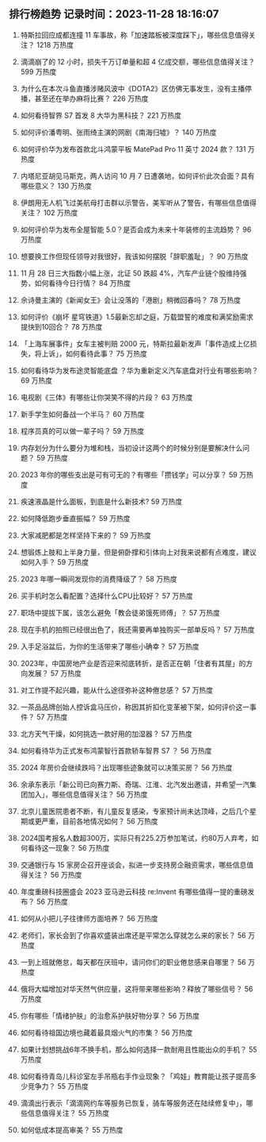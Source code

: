 
## 排行榜趋势 记录时间：2023-11-28 18:16:07
  
  1. 特斯拉回应成都连撞 11 车事故，称「加速踏板被深度踩下」，哪些信息值得关注？ 1218 万热度
    
  2. 滴滴崩了的 12 小时，损失千万订单量和超 4 亿成交额，哪些信息值得关注？ 599 万热度
    
  3. 为什么在本次斗鱼直播涉赌风波中《DOTA2》区仿佛无事发生，没有主播停播，甚至还在举办麻将比赛？ 226 万热度
    
  4. 如何看待智界 S7 首发 8 大华为黑科技？ 221 万热度
    
  5. 如何评价潘粤明、张雨绮主演的网剧《南海归墟》？ 140 万热度
    
  6. 如何评价华为发布首款北斗鸿蒙平板 MatePad Pro 11 英寸 2024 款？ 131 万热度
    
  7. 内塔尼亚胡见马斯克，两人访问 10 月 7 日遭袭地，如何评价此次会面？具有哪些意义？ 130 万热度
    
  8. 伊朗用无人机飞过美航母打击群以示警告，美军听从了警告，有哪些信息值得关注？ 102 万热度
    
  9. 如何评价华为发布全屋智能 5.0？是否会成为未来十年装修的主流趋势？ 96 万热度
    
  10. 想要换工作但现任领导对我很好，我该如何摆脱「辞职羞耻」？ 90 万热度
    
  11. 11 月 28 日三大指数小幅上涨，北证 50 跌超 4%，汽车产业链个股维持强势，如何看待今日行情？ 84 万热度
    
  12. 佘诗曼主演的《新闻女王》会让没落的「港剧」稍微回春吗？ 78 万热度
    
  13. 如何评价《崩坏 星穹铁道》1.5最新忘却之庭，万载盟誓的难度和满奖励需求提快到10回合？ 78 万热度
    
  14. 「上海车展事件」女车主被判赔 2000 元，特斯拉最新发声「事件造成上亿损失，将上诉」，如何看待此事？ 75 万热度
    
  15. 如何看待华为发布途灵智能底盘 ？华为重新定义汽车底盘对行业有哪些影响？ 69 万热度
    
  16. 电视剧《三体》有哪些让你哭笑不得的片段？ 63 万热度
    
  17. 新手学生如何备战一个半马？ 60 万热度
    
  18. 程序员真的可以做一辈子吗？ 59 万热度
    
  19. 内存划分为什么要分为堆和栈，当初设计这两个的时候分别是要解决什么问题？ 59 万热度
    
  20. 2023 年你的哪些支出是可有可无的？有哪些「攒钱学」可以分享？ 59 万热度
    
  21. 疾速液晶是什么面板，到底是什么新技术? 59 万热度
    
  22. 如何降低跑步垂直振幅？ 59 万热度
    
  23. 大家减肥都是怎样坚持下来的？ 59 万热度
    
  24. 想锻炼上肢和上半身力量，但是俯卧撑和引体向上对我来说都有点难度，建议如何入手？ 59 万热度
    
  25. 2023 年哪一瞬间发现你的消费降级了？ 58 万热度
    
  26. 买手机时怎么看配置？选择什么CPU比较好？ 57 万热度
    
  27. 职场中提拔下属，该怎么避免「教会徒弟饿死师傅」？ 57 万热度
    
  28. 现在手机的拍照已经很出色了，我还需要再单独购买一部单反吗？ 57 万热度
    
  29. 入手足浴盆后，为你的生活带来了哪些小确幸？ 57 万热度
    
  30. 2023年，中国房地产业是否迎来彻底转折，是否正在朝「住者有其屋」的方向发展？ 57 万热度
    
  31. 对工作提不起兴趣，能从什么途径弥补这种倦怠感？ 57 万热度
    
  32. 一茶品品牌创始人控诉盒马压价，称因其折扣化变革被下架，如何评价这一事件？ 57 万热度
    
  33. 北方天气干燥，如何挑选一款好用的加湿器？ 57 万热度
    
  34. 如何看待华为正式发布鸿蒙智行首款轿车智界 S7 ？ 56 万热度
    
  35. 2024 年房价会继续跌吗？出现哪些迹象就可以决策买房？ 56 万热度
    
  36. 余承东表示「新公司已向赛力斯、奇瑞、江淮、北汽发出邀请，并希望一汽集团加入」，哪些信息值得关注？ 56 万热度
    
  37. 北京儿童医院患者不断，有儿童反复感染，专家预计尚未达顶峰，之后几个星期或更严重，目前各地情况如何？ 56 万热度
    
  38. 2024国考报名人数超300万，实际只有225.2万参加笔试，约80万人弃考，如何看待这一现象？ 56 万热度
    
  39. 交通银行与 15 家房企召开座谈会，拟进一步支持房企融资需求，哪些信息值得关注？ 56 万热度
    
  40. 年度重磅科技圈盛会 2023 亚马逊云科技 re:Invent 有哪些值得一提的重磅发布？ 56 万热度
    
  41. 如何从小把儿子往律师方面培养？ 56 万热度
    
  42. 老师们，家长会到了你喜欢盛装出席还是平常怎么穿就怎么来的家长？ 56 万热度
    
  43. 一到上班就倦怠，每天都在厌班中，请问你们的职业倦怠感来自哪里？ 56 万热度
    
  44. 俄将大幅增加对华天然气供应量，这将带来哪些影响？释放了哪些信号？ 56 万热度
    
  45. 你有哪些「情绪护肤」的治愈系护肤好物分享？ 56 万热度
    
  46. 如何看待祖国边境也藏着最具烟火气的市集？ 56 万热度
    
  47. 如果计划想挑战6年不换手机，那么如何选择一款耐用且性能出众的手机？ 55 万热度
    
  48. 如何看待青岛儿科诊室左手吊瓶右手作业现象？「鸡娃」教育能让孩子提高多少竞争力？ 55 万热度
    
  49. 滴滴出行表示「滴滴网约车等服务已恢复，骑车等服务还在陆续修复中」，哪些信息值得关注？ 55 万热度
    
  50. 如何低成本提高审美？ 55 万热度
    